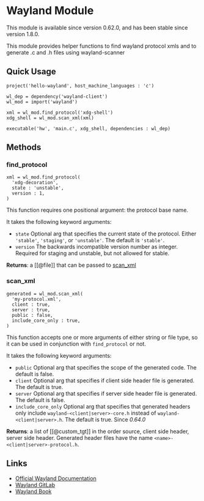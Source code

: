 # Wayland Module

This module is available since version 0.62.0, and has been stable since version
1.8.0.

This module provides helper functions to find wayland protocol
xmls and to generate .c and .h files using wayland-scanner

## Quick Usage

```meson
project('hello-wayland', host_machine_languages : 'c')

wl_dep = dependency('wayland-client')
wl_mod = import('wayland')

xml = wl_mod.find_protocol('xdg-shell')
xdg_shell = wl_mod.scan_xml(xml)

executable('hw', 'main.c', xdg_shell, dependencies : wl_dep)
```

## Methods

### find_protocol
```meson
xml = wl_mod.find_protocol(
  'xdg-decoration',
  state : 'unstable',
  version : 1,
)
```
This function requires one positional argument: the protocol base name.

It takes the following keyword arguments:
- `state` Optional arg that specifies the current state of the protocol.
  Either `'stable'`, `'staging'`, or `'unstable'`. The default is `'stable'`.
- `version` The backwards incompatible version number as integer.
  Required for staging and unstable, but not allowed for stable.

**Returns**: a [[@file]] that can be passed to [scan_xml](#scan_xml)

### scan_xml
```meson
generated = wl_mod.scan_xml(
  'my-protocol.xml',
  client : true,
  server : true,
  public : false,
  include_core_only : true,
)
```
This function accepts one or more arguments of either string or file type, so
it can be used in conjunction with `find_protocol` or not.

It takes the following keyword arguments:
- `public` Optional arg that specifies the scope of the generated code.
  The default is false.
- `client` Optional arg that specifies if client side header file is
  generated. The default is true.
- `server` Optional arg that specifies if server side header file is
  generated. The default is false.
- `include_core_only` Optional arg that specifies that generated headers only include
  `wayland-<client|server>-core.h` instead of `wayland-<client|server>.h`.
  The default is true. Since *0.64.0*

**Returns**: a list of [[@custom_tgt]] in the order source, client side header,
server side header. Generated header files have the name
`<name>-<client|server>-protocol.h`.

## Links
- [Official Wayland Documentation](https://wayland.freedesktop.org/docs/html/)
- [Wayland GitLab](https://gitlab.freedesktop.org/wayland)
- [Wayland Book](https://wayland-book.com/)
